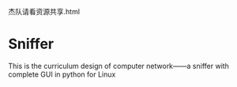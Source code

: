 杰队请看资源共享.html
# Sniffer
This is the curriculum design of computer network——a sniffer with complete GUI in python for Linux
